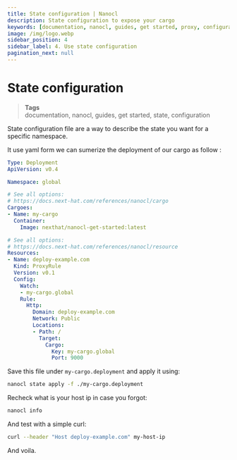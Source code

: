 ```yaml
---
title: State configuration | Nanocl
description: State configuration to expose your cargo
keywords: [documentation, nanocl, guides, get started, proxy, configuration, state, file, config, yaml, yml]
image: /img/logo.webp
sidebar_position: 4
sidebar_label: 4. Use state configuration
pagination_next: null
---
```


# State configuration

> **Tags** <br />
> documentation, nanocl, guides, get started, state, configuration

State configuration file are a way to describe the state you want for a specific namespace.

It use yaml form we can sumerize the deployment of our cargo as follow :

```yml
Type: Deployment
ApiVersion: v0.4

Namespace: global

# See all options:
# https://docs.next-hat.com/references/nanocl/cargo
Cargoes:
- Name: my-cargo
  Container:
    Image: nexthat/nanocl-get-started:latest

# See all options:
# https://docs.next-hat.com/references/nanocl/resource
Resources:
- Name: deploy-example.com
  Kind: ProxyRule
  Version: v0.1
  Config:
    Watch:
    - my-cargo.global
    Rule:
      Http:
        Domain: deploy-example.com
        Network: Public
        Locations:
        - Path: /
          Target:
            Cargo:
              Key: my-cargo.global
              Port: 9000

```

Save this file under `my-cargo.deployment` and apply it using:

```sh
nanocl state apply -f ./my-cargo.deployment
```

Recheck what is your host ip in case you forgot:

```sh
nanocl info
```

And test with a simple curl:

```sh
curl --header "Host deploy-example.com" my-host-ip
```

And voila.
